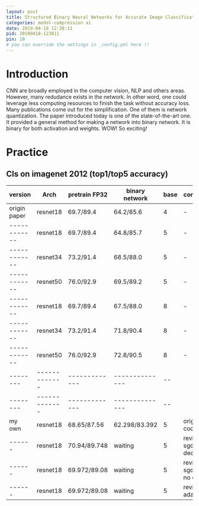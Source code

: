 ```yaml
---
layout: post
title: Structured Binary Neural Networks for Accurate Image Classification and Semantic Segmentation
categories: model-compression ai
date: 2019-04-18 12:38:11
pid: 20190418-123811
pin: 10
# you can override the settings in _config.yml here !!
---
```


# Introduction

CNN are broadly employed in the computer vision, NLP and others areas. However, many redudance exists in the network. In other word, one could leverage less computing resources to finish the task without accuracy loss. Many publications come out for the simplification. One of them is network quantization. The paper introduced today is one of the state-of-the-art one. It provided a general method for making a network into binary network. It is binary for both activation and weights. WOW! So exciting!

# Practice

## Cls on imagenet 2012 (top1/top5 accuracy)

 version | Arch          | pretrain FP32 | binary network | base | comment
-------- | ------------- | ------------- | -------------- | ---- | --
 origin paper | resnet18  | 69.7/89.4 | 64.2/85.6 | 4 | -
 ------------ | resnet18 | 69.7/89.4 | 64.8/85.7 | 5 | - 
 ------------ | resnet34 | 73.2/91.4 | 68.5/88.0 | 5 | -
 ------------ | resnet50 | 76.0/92.9 | 69.5/89.2 | 5 | -
 ------------ | resnet18 | 69.7/89.4 | 67.5/88.0 | 8 | -
 ------------ | resnet34 | 73.2/91.4 | 71.8/90.4 | 8 | -
 ------------ | resnet50 | 76.0/92.9 | 72.8/90.5 | 8 | -
-------- | ------------- | ------------- | -------------- | --     
-------- | ------------- | ------------- | -------------- | --     
my own | resnet18 | 68.65/87.56  | 62.298/83.392 | 5 | origin code
------ | resnet18 | 70.94/89.748 | waiting | 5 | revise, sgd with decay
------ | resnet18 | 69.972/89.08 | waiting | 5 | revise, sgd with no decay
------ | resnet18 | 69.972/89.08 | waiting | 5 | revise, adam


